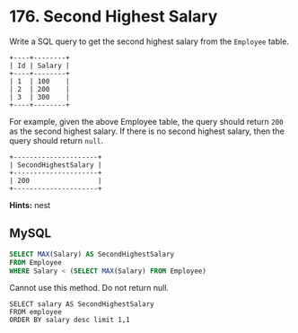 # 176. Second Highest Salary

Write a SQL query to get the second highest salary from the `Employee` table.
```
+----+--------+
| Id | Salary |
+----+--------+
| 1  | 100    |
| 2  | 200    |
| 3  | 300    |
+----+--------+
```
For example, given the above Employee table, the query should return `200` as the second highest salary. If there is no second highest salary, then the query should return `null`.
```
+---------------------+
| SecondHighestSalary |
+---------------------+
| 200                 |
+---------------------+
```
**Hints:** nest

## MySQL

```sql
SELECT MAX(Salary) AS SecondHighestSalary
FROM Employee
WHERE Salary < (SELECT MAX(Salary) FROM Employee)
```

Cannot use this method. Do not return null.
```
SELECT salary AS SecondHighestSalary
FROM employee 
ORDER BY salary desc limit 1,1
```
